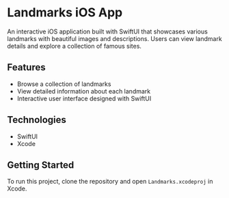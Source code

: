 # Landmarks iOS App

An interactive iOS application built with SwiftUI that showcases various landmarks with beautiful images and descriptions. Users can view landmark details and explore a collection of famous sites.

## Features
- Browse a collection of landmarks
- View detailed information about each landmark
- Interactive user interface designed with SwiftUI

## Technologies
- SwiftUI
- Xcode

## Getting Started
To run this project, clone the repository and open `Landmarks.xcodeproj` in Xcode.


